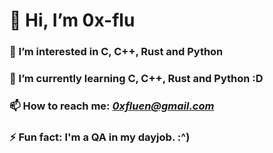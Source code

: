 # 👋 Hi, I’m 0x-flu
### 👀 I’m interested in C, C++, Rust and Python
### 🌱 I’m currently learning C, C++, Rust and Python :D
### 📫 How to reach me: *0xfluen@gmail.com*
### ⚡ Fun fact: I'm a QA in my dayjob. :^)

<!---
0x-flu/0x-flu is a ✨ special ✨ repository because its `README.md` (this file) appears on your GitHub profile.
You can click the Preview link to take a look at your changes.
--->
